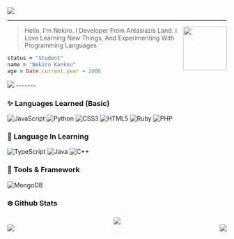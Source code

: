 <img src="https://github.com/NekiroKankou/ZishoAstaruID/blob/7fe98d1514458438ce5feada4c1ee49674e0dbb0/assets/images%20(75).jpeg">

----------

<img align="right" width="100" height="100" src="https://avatars.githubusercontent.com/NekiroKankou">

> Hello, I'm Nekiro. I Developer From Antasiazis Land. I Love Learning New Things, And Experimenting With Programming Languages

```ruby
status = "Student"
name = "Nekiro Kankou"
age = Date.current.year - 2006
```
<img src="https://img.shields.io/badge/Youtube-%23FF0000.svg?style=for-the-badge&logo=YouTube&logoColor=white">
-------

<h3>✨ Languages ​​Learned (Basic)</h3>

![JavaScript](https://img.shields.io/badge/javascript-%23323330.svg?style=for-the-badge&logo=javascript&logoColor=%23F7DF1E)
![Python](https://img.shields.io/badge/python-3670A0?style=for-the-badge&logo=python&logoColor=ffdd54)
![CSS3](https://img.shields.io/badge/css3-%231572B6.svg?style=for-the-badge&logo=css3&logoColor=white)
![HTML5](https://img.shields.io/badge/html5-%23E34F26.svg?style=for-the-badge&logo=html5&logoColor=white)
![Ruby](https://img.shields.io/badge/ruby-%23CC342D.svg?style=for-the-badge&logo=ruby&logoColor=white)
![PHP](https://img.shields.io/badge/php-%23777BB4.svg?style=for-the-badge&logo=php&logoColor=white)

<h3>🌷 Language In Learning</h3>

![TypeScript](https://img.shields.io/badge/typescript-%23007ACC.svg?style=for-the-badge&logo=typescript&logoColor=white)
![Java](https://img.shields.io/badge/java-%23ED8B00.svg?style=for-the-badge&logo=java&logoColor=white)
![C++](https://img.shields.io/badge/c++-%2300599C.svg?style=for-the-badge&logo=c%2B%2B&logoColor=white)

<h3>🎀 Tools & Framework</h3>

![MongoDB](https://img.shields.io/badge/MongoDB-%234ea94b.svg?style=for-the-badge&logo=mongodb&logoColor=white)

<h3>❄️ Github Stats</h3>
<div align="center"><img src="https://github-profile-trophy.vercel.app/?username=NekiroKankou&theme=dracula&count_private=true"></div>
<img align="right" src="https://github-readme-stats.vercel.app/api/top-langs/?username=NekiroKankou&theme=tokyonight&hide=batchfile&langs_count=10">
<img align="center" src="https://github-readme-stats.vercel.app/api?username=NekiroKankou&bg_color=30,000428,004e92&title_color=fff&text_color=fff">
